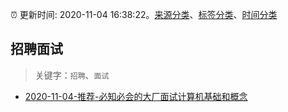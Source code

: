 :alarm_clock: 更新时间: 2020-11-04 16:38:22。[来源分类](../README.md)、[标签分类](../TAGS.md)、[时间分类](../TIMELINE.md)

## 招聘面试


> 关键字：`招聘`、`面试`



- [2020-11-04-推荐-必知必会的大厂面试计算机基础和概念](https://toutiao.io/k/xvy1us5) 